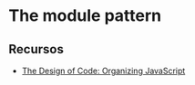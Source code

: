 # The module pattern

## Recursos

- [The Design of Code: Organizing JavaScript](http://alistapart.com/article/the-design-of-code-organizing-javascript)
